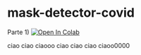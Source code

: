 # mask-detector-covid


Parte 1) [![Open In Colab](https://colab.research.google.com/assets/colab-badge.svg)](https://colab.research.google.com/github/visiont3lab/mask-detector-covid/blob/main/notebook/Project_Covid_Mask_Classifier_Part1.ipynb)

ciao ciao ciaooo ciao
ciao ciao ciaoo0000

